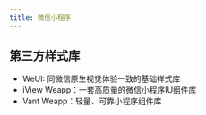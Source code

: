 ```yaml
---
title: 微信小程序
---
```



## 第三方样式库

- WeUI: 同微信原生视觉体验一致的基础样式库
- iView Weapp：一套高质量的微信小程序IU组件库
- Vant Weapp：轻量、可靠小程序组件库
